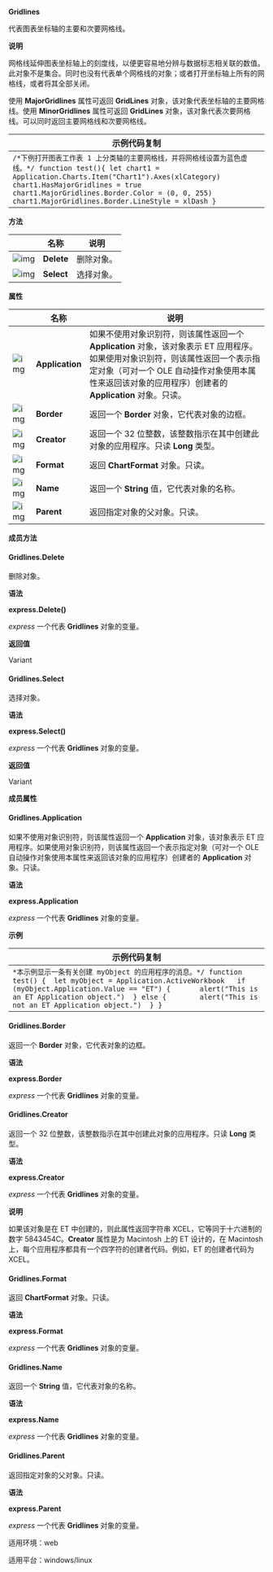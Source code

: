**Gridlines**



代表图表坐标轴的主要和次要网格线。

**说明**

网格线延伸图表坐标轴上的刻度线，以便更容易地分辨与数据标志相关联的数值。此对象不是集合。同时也没有代表单个网格线的对象；或者打开坐标轴上所有的网格线，或者将其全部关闭。

使用 **MajorGridlines** 属性可返回 **GridLines** 对象，该对象代表坐标轴的主要网格线。使用 **MinorGridlines** 属性可返回 **GridLines** 对象，该对象代表次要网格线。可以同时返回主要网格线和次要网格线。

| 示例代码复制                                                 |
| ------------------------------------------------------------ |
| `/*下例打开图表工作表 1 上分类轴的主要网格线，并将网格线设置为蓝色虚线。*/ function test(){ let chart1 = Application.Charts.Item("Chart1").Axes(xlCategory) chart1.HasMajorGridlines = true chart1.MajorGridlines.Border.Color = (0, 0, 255) chart1.MajorGridlines.Border.LineStyle = xlDash }` |

**方法**

|                                                              | 名称       | 说明       |
| ------------------------------------------------------------ | ---------- | ---------- |
| ![img](https://qn.cache.wpscdn.cn/encs/doc/office_v19/gif/methods.gif) | **Delete** | 删除对象。 |
| ![img](https://qn.cache.wpscdn.cn/encs/doc/office_v19/gif/methods.gif) | **Select** | 选择对象。 |

**属性**

|                                                              | 名称            | 说明                                                         |
| ------------------------------------------------------------ | --------------- | ------------------------------------------------------------ |
| ![img](https://qn.cache.wpscdn.cn/encs/doc/office_v19/gif/properties.gif) | **Application** | 如果不使用对象识别符，则该属性返回一个 **Application** 对象，该对象表示 ET 应用程序。如果使用对象识别符，则该属性返回一个表示指定对象（可对一个 OLE 自动操作对象使用本属性来返回该对象的应用程序）创建者的 **Application** 对象。只读。 |
| ![img](https://qn.cache.wpscdn.cn/encs/doc/office_v19/gif/properties.gif) | **Border**      | 返回一个 **Border** 对象，它代表对象的边框。                 |
| ![img](https://qn.cache.wpscdn.cn/encs/doc/office_v19/gif/properties.gif) | **Creator**     | 返回一个 32 位整数，该整数指示在其中创建此对象的应用程序。只读 **Long** 类型。 |
| ![img](https://qn.cache.wpscdn.cn/encs/doc/office_v19/gif/properties.gif) | **Format**      | 返回 **ChartFormat** 对象。只读。                            |
| ![img](https://qn.cache.wpscdn.cn/encs/doc/office_v19/gif/properties.gif) | **Name**        | 返回一个 **String** 值，它代表对象的名称。                   |
| ![img](https://qn.cache.wpscdn.cn/encs/doc/office_v19/gif/properties.gif) | **Parent**      | 返回指定对象的父对象。只读。                                 |

**成员方法**

#### **Gridlines.Delete**

删除对象。

**语法**

**express.Delete()**

*express*   一个代表 **Gridlines** 对象的变量。

**返回值**

Variant

#### **Gridlines.Select**

选择对象。

**语法**

**express.Select()**

*express*   一个代表 **Gridlines** 对象的变量。

**返回值**

Variant

**成员属性**

#### **Gridlines.Application**

如果不使用对象识别符，则该属性返回一个 **Application** 对象，该对象表示 ET 应用程序。如果使用对象识别符，则该属性返回一个表示指定对象（可对一个 OLE 自动操作对象使用本属性来返回该对象的应用程序）创建者的 **Application** 对象。只读。

**语法**

**express.Application**

*express*   一个代表 **Gridlines** 对象的变量。

**示例**

| 示例代码复制                                                 |
| ------------------------------------------------------------ |
| `*本示例显示一条有关创建 myObject 的应用程序的消息。*/ function test() { 	let myObject = Application.ActiveWorkbook 	if (myObject.Application.Value == "ET") { 		alert("This is an ET Application object.") 	} else { 		alert("This is not an ET Application object.") 	} }` |

#### **Gridlines.Border**

返回一个 **Border** 对象，它代表对象的边框。

**语法**

**express.Border**

*express*   一个代表 **Gridlines** 对象的变量。

#### **Gridlines.Creator**

返回一个 32 位整数，该整数指示在其中创建此对象的应用程序。只读 **Long** 类型。

**语法**

**express.Creator**

*express*   一个代表 **Gridlines** 对象的变量。

**说明**

如果该对象是在 ET 中创建的，则此属性返回字符串 XCEL，它等同于十六进制的数字 5843454C。**Creator** 属性是为 Macintosh 上的 ET 设计的，在 Macintosh 上，每个应用程序都具有一个四字符的创建者代码。例如，ET 的创建者代码为 XCEL。

#### **Gridlines.Format**

返回 **ChartFormat** 对象。只读。

**语法**

**express.Format**

*express*   一个代表 **Gridlines** 对象的变量。

#### **Gridlines.Name**

返回一个 **String** 值，它代表对象的名称。

**语法**

**express.Name**

*express*   一个代表 **Gridlines** 对象的变量。

#### **Gridlines.Parent**

返回指定对象的父对象。只读。

**语法**

**express.Parent**

*express*   一个代表 **Gridlines** 对象的变量。

适用环境：web

适用平台：windows/linux